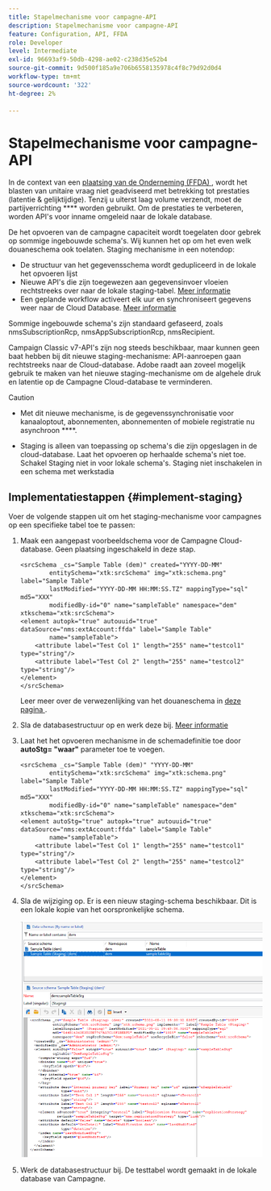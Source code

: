 ```yaml
---
title: Stapelmechanisme voor campagne-API
description: Stapelmechanisme voor campagne-API
feature: Configuration, API, FFDA
role: Developer
level: Intermediate
exl-id: 96693af9-50db-4298-ae02-c238d35e52b4
source-git-commit: 9d500f185a9e706b6558135978c4f8c79d92d0d4
workflow-type: tm+mt
source-wordcount: '322'
ht-degree: 2%

---
```


# Stapelmechanisme voor campagne-API

In de context van een [ plaatsing van de Onderneming (FFDA) ](enterprise-deployment.md), wordt het blasten van unitaire vraag niet geadviseerd met betrekking tot prestaties (latentie &amp; gelijktijdige). Tenzij u uiterst laag volume verzendt, moet de partijverrichting **** worden gebruikt. Om de prestaties te verbeteren, worden API&#39;s voor inname omgeleid naar de lokale database.

De het opvoeren van de campagne capaciteit wordt toegelaten door gebrek op sommige ingebouwde schema&#39;s. Wij kunnen het op om het even welk douaneschema ook toelaten. Staging mechanisme in een notendop:

* De structuur van het gegevensschema wordt gedupliceerd in de lokale het opvoeren lijst
* Nieuwe API&#39;s die zijn toegewezen aan gegevensinvoer vloeien rechtstreeks over naar de lokale staging-tabel. [Meer informatie](new-apis.md)
* Een geplande workflow activeert elk uur en synchroniseert gegevens weer naar de Cloud Database. [Meer informatie](replication.md)

Sommige ingebouwde schema&#39;s zijn standaard gefaseerd, zoals nmsSubscriptionRcp, nmsAppSubscriptionRcp, nmsRecipient.

Campaign Classic v7-API&#39;s zijn nog steeds beschikbaar, maar kunnen geen baat hebben bij dit nieuwe staging-mechanisme: API-aanroepen gaan rechtstreeks naar de Cloud-database. Adobe raadt aan zoveel mogelijk gebruik te maken van het nieuwe staging-mechanisme om de algehele druk en latentie op de Campagne Cloud-database te verminderen.

>[!CAUTION]
>
>* Met dit nieuwe mechanisme, is de gegevenssynchronisatie voor kanaaloptout, abonnementen, abonnementen of mobiele registratie nu asynchroon ****.
>
>* Staging is alleen van toepassing op schema&#39;s die zijn opgeslagen in de cloud-database. Laat het opvoeren op herhaalde schema&#39;s niet toe. Schakel Staging niet in voor lokale schema&#39;s. Staging niet inschakelen in een schema met werkstadia
>

## Implementatiestappen {#implement-staging}

Voer de volgende stappen uit om het staging-mechanisme voor campagnes op een specifieke tabel toe te passen:

1. Maak een aangepast voorbeeldschema voor de Campagne Cloud-database. Geen plaatsing ingeschakeld in deze stap.

   ```
   <srcSchema _cs="Sample Table (dem)" created="YYYY-DD-MM"
           entitySchema="xtk:srcSchema" img="xtk:schema.png" label="Sample Table"
           lastModified="YYYY-DD-MM HH:MM:SS.TZ" mappingType="sql" md5="XXX"
           modifiedBy-id="0" name="sampleTable" namespace="dem" xtkschema="xtk:srcSchema">
   <element autopk="true" autouuid="true" dataSource="nms:extAccount:ffda" label="Sample Table"
           name="sampleTable">
       <attribute label="Test Col 1" length="255" name="testcol1" type="string"/>
       <attribute label="Test Col 2" length="255" name="testcol2" type="string"/>
   </element>
   </srcSchema>
   ```

   Leer meer over de verwezenlijking van het douaneschema in [ deze pagina ](../dev/create-schema.md).

1. Sla de databasestructuur op en werk deze bij.  [Meer informatie](../dev/update-database-structure.md)

1. Laat het het opvoeren mechanisme in de schemadefinitie toe door **autoStg= &quot;waar&quot;** parameter toe te voegen.

   ```
   <srcSchema _cs="Sample Table (dem)" "YYYY-DD-MM"
           entitySchema="xtk:srcSchema" img="xtk:schema.png" label="Sample Table"
           lastModified="YYYY-DD-MM HH:MM:SS.TZ" mappingType="sql" md5="XXX"
           modifiedBy-id="0" name="sampleTable" namespace="dem" xtkschema="xtk:srcSchema">
   <element autoStg="true" autopk="true" autouuid="true" dataSource="nms:extAccount:ffda" label="Sample Table"
           name="sampleTable">
       <attribute label="Test Col 1" length="255" name="testcol1" type="string"/>
       <attribute label="Test Col 2" length="255" name="testcol2" type="string"/>
   </element>
   </srcSchema>
   ```

1. Sla de wijziging op. Er is een nieuw staging-schema beschikbaar. Dit is een lokale kopie van het oorspronkelijke schema.

   ![](assets/staging-mechanism.png)

1. Werk de databasestructuur bij. De testtabel wordt gemaakt in de lokale database van Campagne.

